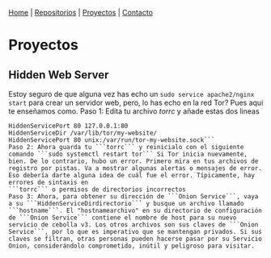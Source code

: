 [Home](index.md) | [Repositorios](repositorios) | [Proyectos](proyectos) | [Contacto](contacto)
# Proyectos

## Hidden Web Server
Estoy seguro de que alguna vez has echo un ```sudo service apache2/nginx start``` para crear un servidor web, pero, lo has echo en la red Tor? Pues aqui te enseñamos como.
Paso 1: Edita tu archivo *torrc* y añade estas dos lineas 
```HiddenServiceDir /var/lib/tor/my_website/
HiddenServicePort 80 127.0.0.1:80
HiddenServiceDir /var/lib/tor/my-website/
HiddenServicePort 80 unix:/var/run/tor-my-website.sock```
Paso 2: Ahora guarda tu ```torrc``` y reinicialo con el siguiente comando ```sudo systemctl restart tor``` Si Tor inicia nuevamente, bien. De lo contrario, hubo un error. Primero mira en tus archivos de registro por pistas. Va a mostrar algunas alertas o mensajes de error. Eso debería darte alguna idea de cuál fue el error. Típicamente, hay errores de sintaxis en
```torrc``` o permisos de directorios incorrectos
Paso 3: Ahora, para obtener su dirección de ```Onion Service```, vaya a su ```HiddenServiceDirdirectorio``` y busque un archivo llamado ```hostname```. El "hostnamearchivo" en su directorio de configuración de ```Onion Service``` contiene el nombre de host para su nuevo servicio de cebolla v3. Los otros archivos son sus claves de ```Onion Service```, por lo que es imperativo que se mantengan privados. Si sus claves se filtran, otras personas pueden hacerse pasar por su Servicio Onion, considerándolo comprometido, inútil y peligroso para visitar.
